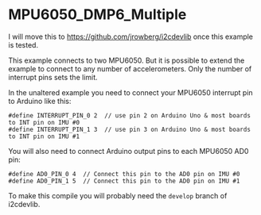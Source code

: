 # MPU6050_DMP6_Multiple
I will move this to https://github.com/jrowberg/i2cdevlib once this example is tested.

This example connects to two MPU6050. But it is possible to extend the example to connect to any number of accelerometers. Only the number of interrupt pins sets the limit.

In the unaltered example you need to connect your MPU6050 interrupt pin to Arduino like this:
```
#define INTERRUPT_PIN_0 2  // use pin 2 on Arduino Uno & most boards to INT pin on IMU #0
#define INTERRUPT_PIN_1 3  // use pin 3 on Arduino Uno & most boards to INT pin on IMU #1
```

You will also need to connect Arduino output pins to each MPU6050 AD0 pin:
```
#define AD0_PIN_0 4  // Connect this pin to the AD0 pin on IMU #0
#define AD0_PIN_1 5  // Connect this pin to the AD0 pin on IMU #1
```

To make this compile you will probably need the ```develop``` branch of i2cdevlib.
